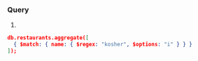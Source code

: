 ### Query

1.

```json
db.restaurants.aggregate([
  { $match: { name: { $regex: "kosher", $options: "i" } } }
]);

```
